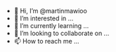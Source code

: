 - 👋 Hi, I’m @martinmawioo
- 👀 I’m interested in ...
- 🌱 I’m currently learning ...
- 💞️ I’m looking to collaborate on ...
- 📫 How to reach me ...

<!---
martinmawioo/martinmawioo is a ✨ special ✨ repository because its `README.md` (this file) appears on your GitHub profile.
You can click the Preview link to take a look at your changes.
--->
<!--
Hi, am Martin Mawioo alias Venedikti.
am highly interested in Structured programming. My key interest goes to C++ and Java Development.
Am currently learning C++ and Java. Am a graduate from the Mount Kenya University class of 2022.
Am looking forward to collaborate on any programming field as well as learn from the rest of fellow Techies.
You can reach me of my email: martinmawioo@gmail.com/ martinmawioo@mylife.mku.ac.ke/  mawioov@gmail.com.
you can also get through my telephone: +254792005075
-->
